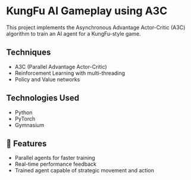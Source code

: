 
# KungFu AI Gameplay using A3C 

This project implements the Asynchronous Advantage Actor-Critic (A3C) algorithm to train an AI agent for a KungFu-style game.

##  Techniques
- A3C (Parallel Advantage Actor-Critic)
- Reinforcement Learning with multi-threading
- Policy and Value networks

##  Technologies Used
- Python
- PyTorch
- Gymnasium

## 🎯 Features
- Parallel agents for faster training
- Real-time performance feedback
- Trained agent capable of strategic movement and action

